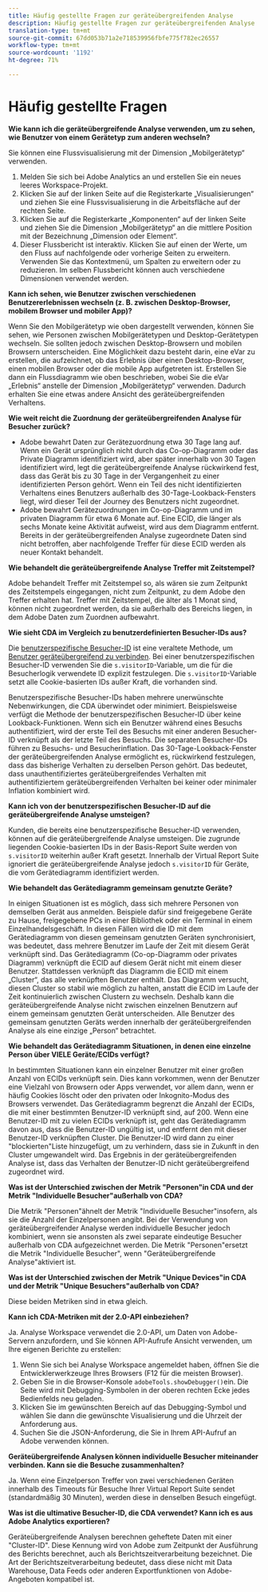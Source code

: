 ```yaml
---
title: Häufig gestellte Fragen zur geräteübergreifenden Analyse
description: Häufig gestellte Fragen zur geräteübergreifenden Analyse
translation-type: tm+mt
source-git-commit: 67dd053b71a2e718539956fbfe775f782ec26557
workflow-type: tm+mt
source-wordcount: '1192'
ht-degree: 71%

---
```



# Häufig gestellte Fragen

**Wie kann ich die geräteübergreifende Analyse verwenden, um zu sehen, wie Benutzer von einem Gerätetyp zum anderen wechseln?**

Sie können eine Flussvisualisierung mit der Dimension „Mobilgerätetyp“ verwenden.

1. Melden Sie sich bei Adobe Analytics an und erstellen Sie ein neues leeres Workspace-Projekt.
2. Klicken Sie auf der linken Seite auf die Registerkarte „Visualisierungen“ und ziehen Sie eine Flussvisualisierung in die Arbeitsfläche auf der rechten Seite.
3. Klicken Sie auf die Registerkarte „Komponenten“ auf der linken Seite und ziehen Sie die Dimension „Mobilgerätetyp“ an die mittlere Position mit der Bezeichnung „Dimension oder Element“.
4. Dieser Flussbericht ist interaktiv. Klicken Sie auf einen der Werte, um den Fluss auf nachfolgende oder vorherige Seiten zu erweitern. Verwenden Sie das Kontextmenü, um Spalten zu erweitern oder zu reduzieren. Im selben Flussbericht können auch verschiedene Dimensionen verwendet werden.

**Kann ich sehen, wie Benutzer zwischen verschiedenen Benutzererlebnissen wechseln (z. B. zwischen Desktop-Browser, mobilem Browser und mobiler App)?**

Wenn Sie den Mobilgerätetyp wie oben dargestellt verwenden, können Sie sehen, wie Personen zwischen Mobilgerätetypen und Desktop-Gerätetypen wechseln. Sie sollten jedoch zwischen Desktop-Browsern und mobilen Browsern unterscheiden. Eine Möglichkeit dazu besteht darin, eine eVar zu erstellen, die aufzeichnet, ob das Erlebnis über einen Desktop-Browser, einen mobilen Browser oder die mobile App aufgetreten ist. Erstellen Sie dann ein Flussdiagramm wie oben beschrieben, wobei Sie die eVar „Erlebnis“ anstelle der Dimension „Mobilgerätetyp“ verwenden. Dadurch erhalten Sie eine etwas andere Ansicht des geräteübergreifenden Verhaltens.

**Wie weit reicht die Zuordnung der geräteübergreifenden Analyse für Besucher zurück?**

* Adobe bewahrt Daten zur Gerätezuordnung etwa 30 Tage lang auf. Wenn ein Gerät ursprünglich nicht durch das Co-op-Diagramm oder das Private Diagramm identifiziert wird, aber später innerhalb von 30 Tagen identifiziert wird, legt die geräteübergreifende Analyse rückwirkend fest, dass das Gerät bis zu 30 Tage in der Vergangenheit zu einer identifizierten Person gehört. Wenn ein Teil des nicht identifizierten Verhaltens eines Benutzers außerhalb des 30-Tage-Lookback-Fensters liegt, wird dieser Teil der Journey des Benutzers nicht zugeordnet.
* Adobe bewahrt Gerätezuordnungen im Co-op-Diagramm und im privaten Diagramm für etwa 6 Monate auf. Eine ECID, die länger als sechs Monate keine Aktivität aufweist, wird aus dem Diagramm entfernt. Bereits in der geräteübergreifenden Analyse zugeordnete Daten sind nicht betroffen, aber nachfolgende Treffer für diese ECID werden als neuer Kontakt behandelt.

**Wie behandelt die geräteübergreifende Analyse Treffer mit Zeitstempel?**

Adobe behandelt Treffer mit Zeitstempel so, als wären sie zum Zeitpunkt des Zeitstempels eingegangen, nicht zum Zeitpunkt, zu dem Adobe den Treffer erhalten hat. Treffer mit Zeitstempel, die älter als 1 Monat sind, können nicht zugeordnet werden, da sie außerhalb des Bereichs liegen, in dem Adobe Daten zum Zuordnen aufbewahrt.

**Wie sieht CDA im Vergleich zu benutzerdefinierten Besucher-IDs aus?**

Die [benutzerspezifische Besucher-ID](/help/implement/vars/config-vars/visitorid.md) ist eine veraltete Methode, um [Benutzer geräteübergreifend zu verbinden](/help/implement/js/xdevice-visid/xdevice-connecting.md). Bei einer benutzerspezifischen Besucher-ID verwenden Sie die `s.visitorID`-Variable, um die für die Besucherlogik verwendete ID explizit festzulegen. Die `s.visitorID`-Variable setzt alle Cookie-basierten IDs außer Kraft, die vorhanden sind.

Benutzerspezifische Besucher-IDs haben mehrere unerwünschte Nebenwirkungen, die CDA überwindet oder minimiert. Beispielsweise verfügt die Methode der benutzerspezifischen Besucher-ID über keine Lookback-Funktionen. Wenn sich ein Benutzer während eines Besuchs authentifiziert, wird der erste Teil des Besuchs mit einer anderen Besucher-ID verknüpft als der letzte Teil des Besuchs. Die separaten Besucher-IDs führen zu Besuchs- und Besucherinflation. Das 30-Tage-Lookback-Fenster der geräteübergreifenden Analyse ermöglicht es, rückwirkend festzulegen, dass das bisherige Verhalten zu derselben Person gehört. Das bedeutet, dass unauthentifiziertes geräteübergreifendes Verhalten mit authentifiziertem geräteübergreifenden Verhalten bei keiner oder minimaler Inflation kombiniert wird.

**Kann ich von der benutzerspezifischen Besucher-ID auf die geräteübergreifende Analyse umsteigen?**

Kunden, die bereits eine benutzerspezifische Besucher-ID verwenden, können auf die geräteübergreifende Analyse umsteigen. Die zugrunde liegenden Cookie-basierten IDs in der Basis-Report Suite werden von `s.visitorID` weiterhin außer Kraft gesetzt. Innerhalb der Virtual Report Suite ignoriert die geräteübergreifende Analyse jedoch `s.visitorID` für Geräte, die vom Gerätediagramm identifiziert werden.

**Wie behandelt das Gerätediagramm gemeinsam genutzte Geräte?**

In einigen Situationen ist es möglich, dass sich mehrere Personen von demselben Gerät aus anmelden. Beispiele dafür sind freigegebene Geräte zu Hause, freigegebene PCs in einer Bibliothek oder ein Terminal in einem Einzelhandelsgeschäft. In diesen Fällen wird die ID mit dem Gerätediagramm von diesen gemeinsam genutzten Geräten synchronisiert, was bedeutet, dass mehrere Benutzer im Laufe der Zeit mit diesem Gerät verknüpft sind. Das Gerätediagramm (Co-op-Diagramm oder privates Diagramm) verknüpft die ECID auf diesem Gerät nicht mit einem dieser Benutzer. Stattdessen verknüpft das Diagramm die ECID mit einem „Cluster“, das alle verknüpften Benutzer enthält. Das Diagramm versucht, diesen Cluster so stabil wie möglich zu halten, anstatt die ECID im Laufe der Zeit kontinuierlich zwischen Clustern zu wechseln. Deshalb kann die geräteübergreifende Analyse nicht zwischen einzelnen Benutzern auf einem gemeinsam genutzten Gerät unterscheiden. Alle Benutzer des gemeinsam genutzten Geräts werden innerhalb der geräteübergreifenden Analyse als eine einzige „Person“ betrachtet.

**Wie behandelt das Gerätediagramm Situationen, in denen eine einzelne Person über VIELE Geräte/ECIDs verfügt?**

In bestimmten Situationen kann ein einzelner Benutzer mit einer großen Anzahl von ECIDs verknüpft sein. Dies kann vorkommen, wenn der Benutzer eine Vielzahl von Browsern oder Apps verwendet, vor allem dann, wenn er häufig Cookies löscht oder den privaten oder Inkognito-Modus des Browsers verwendet. Das Gerätediagramm begrenzt die Anzahl der ECIDs, die mit einer bestimmten Benutzer-ID verknüpft sind, auf 200. Wenn eine Benutzer-ID mit zu vielen ECIDs verknüpft ist, geht das Gerätediagramm davon aus, dass die Benutzer-ID ungültig ist, und entfernt den mit dieser Benutzer-ID verknüpften Cluster. Die Benutzer-ID wird dann zu einer &quot;blockierten&quot;Liste hinzugefügt, um zu verhindern, dass sie in Zukunft in den Cluster umgewandelt wird. Das Ergebnis in der geräteübergreifenden Analyse ist, dass das Verhalten der Benutzer-ID nicht geräteübergreifend zugeordnet wird.

**Was ist der Unterschied zwischen der Metrik &quot;Personen&quot;in CDA und der Metrik &quot;Individuelle Besucher&quot;außerhalb von CDA?**

Die Metrik &quot;Personen&quot;ähnelt der Metrik &quot;Individuelle Besucher&quot;insofern, als sie die Anzahl der Einzelpersonen angibt. Bei der Verwendung von geräteübergreifender Analyse werden individuelle Besucher jedoch kombiniert, wenn sie ansonsten als zwei separate eindeutige Besucher außerhalb von CDA aufgezeichnet werden. Die Metrik &quot;Personen&quot;ersetzt die Metrik &quot;Individuelle Besucher&quot;, wenn &quot;Geräteübergreifende Analyse&quot;aktiviert ist.

**Was ist der Unterschied zwischen der Metrik &quot;Unique Devices&quot;in CDA und der Metrik &quot;Unique Besuchers&quot;außerhalb von CDA?**

Diese beiden Metriken sind in etwa gleich.

**Kann ich CDA-Metriken mit der 2.0-API einbeziehen?**

Ja. Analyse Workspace verwendet die 2.0-API, um Daten von Adobe-Servern anzufordern, und Sie können API-Aufrufe Ansicht verwenden, um Ihre eigenen Berichte zu erstellen:

1. Wenn Sie sich bei Analyse Workspace angemeldet haben, öffnen Sie die Entwicklerwerkzeuge Ihres Browsers (F12 für die meisten Browser).
1. Geben Sie in die Browser-Konsole `adobeTools.showDebugger()`ein. Die Seite wird mit Debugging-Symbolen in der oberen rechten Ecke jedes Bedienfelds neu geladen.
1. Klicken Sie im gewünschten Bereich auf das Debugging-Symbol und wählen Sie dann die gewünschte Visualisierung und die Uhrzeit der Anforderung aus.
1. Suchen Sie die JSON-Anforderung, die Sie in Ihrem API-Aufruf an Adobe verwenden können.

**Geräteübergreifende Analysen können individuelle Besucher miteinander verbinden. Kann sie die Besuche zusammenhalten?**

Ja. Wenn eine Einzelperson Treffer von zwei verschiedenen Geräten innerhalb des Timeouts für Besuche Ihrer Virtual Report Suite sendet (standardmäßig 30 Minuten), werden diese in denselben Besuch eingefügt.

**Was ist die ultimative Besucher-ID, die CDA verwendet? Kann ich es aus Adobe Analytics exportieren?**

Geräteübergreifende Analysen berechnen geheftete Daten mit einer &quot;Cluster-ID&quot;. Diese Kennung wird von Adobe zum Zeitpunkt der Ausführung des Berichts berechnet, auch als Berichtszeitverarbeitung bezeichnet. Die Art der Berichtszeitverarbeitung bedeutet, dass diese nicht mit Data Warehouse, Data Feeds oder anderen Exportfunktionen von Adobe-Angeboten kompatibel ist.
